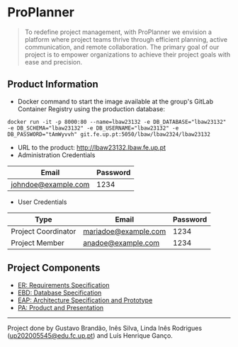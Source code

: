 # ProPlanner

> To redefine project management, with ProPlanner we envision a platform where project teams thrive through efficient planning, active communication, and remote collaboration. The primary goal of our project is to empower organizations to achieve their project goals with ease and precision.

## Product Information

- Docker command to start the image available at the group's GitLab Container Registry using the production database:

```
docker run -it -p 8000:80 --name=lbaw23132 -e DB_DATABASE="lbaw23132" -e DB_SCHEMA="lbaw23132" -e DB_USERNAME="lbaw23132" -e DB_PASSWORD="tAmWyvvh" git.fe.up.pt:5050/lbaw/lbaw2324/lbaw23132
```

- URL to the product: http://lbaw23132.lbaw.fe.up.pt
- Administration Credentials

| Email               | Password |
| ------------------- | -------- |
| johndoe@example.com | 1234     |

- User Credentials

| Type                | Email                | Password |
| ------------------- | -------------------- | -------- |
| Project Coordinator | mariadoe@example.com | 1234     |
| Project Member      | anadoe@example.com   | 1234     |

## Project Components

* [ER: Requirements Specification](https://git.fe.up.pt/lbaw/lbaw2324/lbaw23132/-/wikis/er)
* [EBD: Database Specification](https://git.fe.up.pt/lbaw/lbaw2324/lbaw23132/-/wikis/ebd)
* [EAP: Architecture Specification and Prototype](https://git.fe.up.pt/lbaw/lbaw2324/lbaw23132/-/wikis/eap)
* [PA: Product and Presentation](https://git.fe.up.pt/lbaw/lbaw2324/lbaw23132/-/wikis/pa)

---
Project done by Gustavo Brandão, Inês Silva, Linda Inês Rodrigues (up202005545@edu.fc.up.pt) and Luís Henrique Ganço.